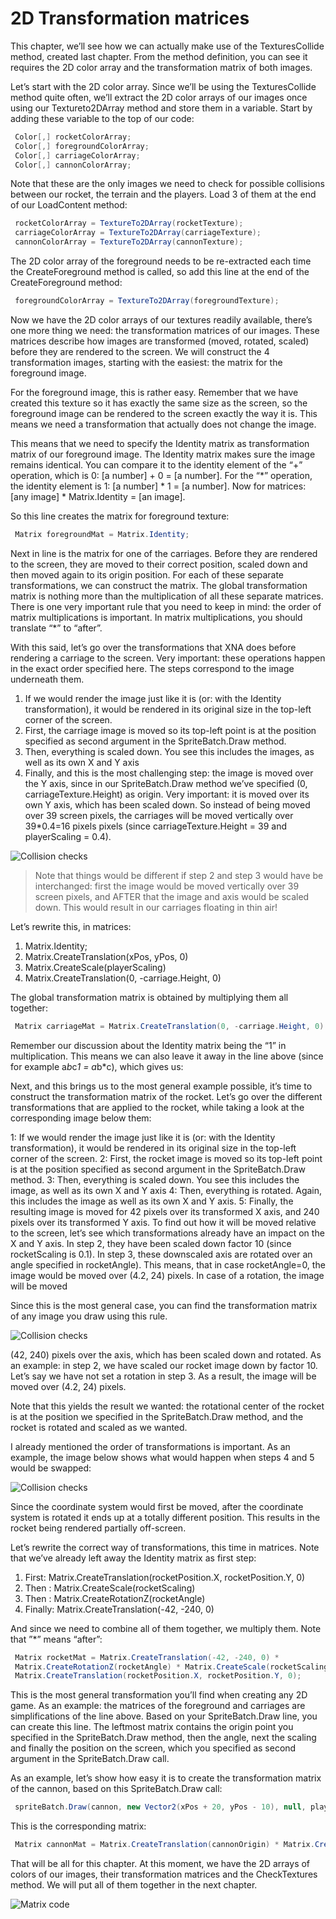 # 2D Transformation matrices

This chapter, we’ll see how we can actually make use of the TexturesCollide method, created last chapter. From the method definition, you can see it requires the 2D color array and the transformation matrix of both images.

Let’s start with the 2D color array. Since we’ll be using the TexturesCollide method quite often, we’ll extract the 2D color arrays of our images once using our Textureto2DArray method and store them in a variable. Start by adding these variable to the top of our code:

```csharp
 Color[,] rocketColorArray;
 Color[,] foregroundColorArray;
 Color[,] carriageColorArray;
 Color[,] cannonColorArray;
```

Note that these are the only images we need to check for possible collisions between our rocket, the terrain and the players. Load 3 of them at the end of our LoadContent method:

```csharp
 rocketColorArray = TextureTo2DArray(rocketTexture);
 carriageColorArray = TextureTo2DArray(carriageTexture);
 cannonColorArray = TextureTo2DArray(cannonTexture);
```

The 2D color array of the foreground needs to be re-extracted each time the CreateForeground method is called, so add this line at the end of the CreateForeground method:

```csharp
 foregroundColorArray = TextureTo2DArray(foregroundTexture);
```

Now we have the 2D color arrays of our textures readily available, there’s one more thing we need: the transformation matrices of our images. These matrices describe how images are transformed (moved, rotated, scaled) before they are rendered to the screen. We will construct the 4 transformation images, starting with the easiest: the matrix for the foreground image.

For the foreground image, this is rather easy. Remember that we have created this texture so it has exactly the same size as the screen, so the foreground image can be rendered to the screen exactly the way it is. This means we need a transformation that actually does not change the image.

This means that we need to specify the Identity matrix as transformation matrix of our foreground image. The Identity matrix makes sure the image remains identical. You can compare it to the identity element of the “+” operation, which is 0: [a number] + 0 = [a number]. For the “*” operation, the identity element is 1: [a number] * 1 = [a number]. Now for matrices: [any image] * Matrix.Identity = [an image].

So this line creates the matrix for foreground texture:

```csharp
 Matrix foregroundMat = Matrix.Identity;
```

Next in line is the matrix for one of the carriages. Before they are rendered to the screen, they are moved to their correct position, scaled down and then moved again to its origin position. For each of these separate transformations, we can construct the matrix. The global transformation matrix is nothing more than the multiplication of all these separate matrices. There is one very important rule that you need to keep in mind: the order of matrix multiplications is important. In matrix multiplications, you should translate “*” to “after”.

With this said, let’s go over the transformations that XNA does before rendering a carriage to the screen. Very important: these operations happen in the exact order specified here. The steps correspond to the image underneath them.

1. If we would render the image just like it is (or: with the Identity transformation), it would be rendered in its original size in the top-left corner of the screen.
2. First, the carriage image is moved so its top-left point is at the position specified as second argument in the SpriteBatch.Draw method.
3. Then, everything is scaled down. You see this includes the images, as well as its own X and Y axis
4. Finally, and this is the most challenging step: the image is moved over the Y axis, since in our SpriteBatch.Draw method we’ve specified (0, carriageTexture.Height) as origin. Very important: it is moved over its own Y axis, which has been scaled down. So instead of being moved over 39 screen pixels, the carriages will be moved vertically over 39*0.4=16 pixels pixels (since carriageTexture.Height = 39 and playerScaling = 0.4).

![Collision checks](https://github.com/simondarksidej/XNAGameStudio/raw/archive/Images/Riemers/2DXNA15Collision1.png?raw=true)

> Note that things would be different if step 2 and step 3 would have be interchanged: first the image would be moved vertically over 39 screen pixels, and AFTER that the image and axis would be scaled down. This would result in our carriages floating in thin air!

Let’s rewrite this, in matrices:

1. Matrix.Identity;
2. Matrix.CreateTranslation(xPos, yPos, 0)
3. Matrix.CreateScale(playerScaling)
4. Matrix.CreateTranslation(0, -carriage.Height, 0)

The global transformation matrix is obtained by multiplying them all together:

```csharp
 Matrix carriageMat = Matrix.CreateTranslation(0, -carriage.Height, 0) * Matrix.CreateScale(playerScaling) * Matrix.CreateTranslation(xPos, yPos, 0) * Matrix.Identity;
```

Remember our discussion about the Identity matrix being the “1” in multiplication. This means we can also leave it away in the line above (since for example a*b*c*1 = a*b*c), which gives us:

Next, and this brings us to the most general example possible, it’s time to construct the transformation matrix of the rocket. Let’s go over the different transformations that are applied to the rocket, while taking a look at the corresponding image below them:

1: If we would render the image just like it is (or: with the Identity transformation), it would be rendered in its original size in the top-left corner of the screen.
2: First, the rocket image is moved so its top-left point is at the position specified as second argument in the SpriteBatch.Draw method.
3: Then, everything is scaled down. You see this includes the image, as well as its own X and Y axis
4: Then, everything is rotated. Again, this includes the image as well as its own X and Y axis.
5: Finally, the resulting image is moved for 42 pixels over its transformed X axis, and 240 pixels over its transformed Y axis. To find out how it will be moved relative to the screen, let’s see which transformations already have an impact on the X and Y axis. In step 2, they have been scaled down factor 10 (since rocketScaling is 0.1). In step 3, these downscaled axis are rotated over an angle specified in rocketAngle). This means, that in case rocketAngle=0, the image would be moved over (4.2, 24) pixels. In case of a rotation, the image will be moved

Since this is the most general case, you can find the transformation matrix of any image you draw using this rule.

![Collision checks](https://github.com/simondarksidej/XNAGameStudio/raw/archive/Images/Riemers/2DXNA15Collision2.png?raw=true)

(42, 240) pixels over the axis, which has been scaled down and rotated. As an example: in step 2, we have scaled our rocket image down by factor 10. Let’s say we have not set a rotation in step 3. As a result, the image will be moved over (4.2, 24) pixels.

Note that this yields the result we wanted: the rotational center of the rocket is at the position we specified in the SpriteBatch.Draw method, and the rocket is rotated and scaled as we wanted.

I already mentioned the order of transformations is important. As an example, the image below shows what would happen when steps 4 and 5 would be swapped:

![Collision checks](https://github.com/simondarksidej/XNAGameStudio/raw/archive/Images/Riemers/2DXNA15Collision3.png?raw=true)

Since the coordinate system would first be moved, after the coordinate system is rotated it ends up at a totally different position. This results in the rocket being rendered partially off-screen.

Let’s rewrite the correct way of transformations, this time in matrices. Note that we’ve already left away the Identity matrix as first step:

1. First: Matrix.CreateTranslation(rocketPosition.X, rocketPosition.Y, 0)
2. Then : Matrix.CreateScale(rocketScaling)
3. Then : Matrix.CreateRotationZ(rocketAngle)
4. Finally: Matrix.CreateTranslation(-42, -240, 0)

And since we need to combine all of them together, we multiply them. Note that ”*” means “after”:

```csharp
 Matrix rocketMat = Matrix.CreateTranslation(-42, -240, 0) *
 Matrix.CreateRotationZ(rocketAngle) * Matrix.CreateScale(rocketScaling) *
 Matrix.CreateTranslation(rocketPosition.X, rocketPosition.Y, 0);
```

This is the most general transformation you’ll find when creating any 2D game. As an example: the matrices of the foreground and carriages are simplifications of the line above. Based on your SpriteBatch.Draw line, you can create this line. The leftmost matrix contains the origin point you specified in the SpriteBatch.Draw method, then the angle, next the scaling and finally the position on the screen, which you specified as second argument in the SpriteBatch.Draw call.

As an example, let’s show how easy it is to create the transformation matrix of the cannon, based on this SpriteBatch.Draw call:

```csharp
 spriteBatch.Draw(cannon, new Vector2(xPos + 20, yPos - 10), null, player.Color, player.Angle, cannonOrigin, playerScaling, SpriteEffects.None, 1);
```

This is the corresponding matrix:

```csharp
 Matrix cannonMat = Matrix.CreateTranslation(cannonOrigin) * Matrix.CreateRotationZ(player.Angle) * Matrix.CreateScale(playerScaling) * Matrix.CreateTranslation(xPos + 20, yPos - 10, 0);
```

That will be all for this chapter. At this moment, we have the 2D arrays of colors of our images, their transformation matrices and the CheckTextures method. We will put all of them together in the next chapter.

![Matrix code](https://github.com/simondarksidej/XNAGameStudio/raw/archive/Images/Riemers/2DXNA15Collision4.jpg?raw=true)
